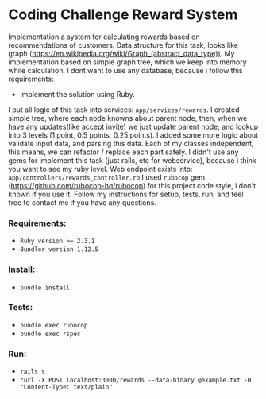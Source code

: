 # Coding Challenge Reward System

Implementation a system for calculating rewards based on recommendations of customers.
Data structure for this task, looks like graph (https://en.wikipedia.org/wiki/Graph_(abstract_data_type)).
My implementation based on simple graph tree, which we keep into memory while calculation. I dont want to use any database, because i follow this requirements:
 - Implement the solution using Ruby.

I put all logic of this task into services: `app/services/rewards`.
I created simple tree, where each node knowns about parent node, then, when we have any updates(like accept invite) we just update parent node, and lookup into 3 levels (1 point, 0.5 points, 0.25 points). I added some more logic about validate input data, and parsing this data. Each of my classes independent, this means, we can refactor / replace each part safely.
I didn't use any gems for implement this task (just rails, etc for webservice), because i think you want to see my ruby level.
Web endpoint exists into: `app/controllers/rewards_controller.rb`
I used `rubocop` gem (https://github.com/rubocop-hq/rubocop) for this project code style, i don't known if you use it.
Follow my instructions for setup, tests, run, and feel free to contact me if you have any questions.

### Requirements:
 - `Ruby version >= 2.3.1`
 - `Bundler version 1.12.5`

### Install:
 - `bundle install`

### Tests:
 - `bundle exec rubocop`
 - `bundle exec rspec`

### Run:
 - `rails s`
 - `curl -X POST localhost:3000/rewards --data-binary @example.txt -H "Content-Type: text/plain"`
